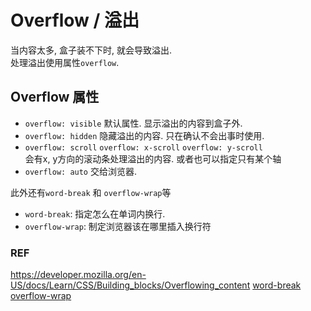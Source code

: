# Overflow / 溢出

当内容太多, 盒子装不下时, 就会导致溢出.  
处理溢出使用属性`overflow`.

## Overflow 属性

- `overflow: visible` 默认属性. 显示溢出的内容到盒子外.
- `overflow: hidden` 隐藏溢出的内容. 只在确认不会出事时使用.
- `overflow: scroll` `overflow: x-scroll` `overflow: y-scroll`  
  会有x, y方向的滚动条处理溢出的内容. 或者也可以指定只有某个轴
- `overflow: auto` 交给浏览器.

此外还有`word-break` 和 `overflow-wrap`等
- `word-break`: 指定怎么在单词内换行.
- `overflow-wrap`: 制定浏览器该在哪里插入换行符

### REF
https://developer.mozilla.org/en-US/docs/Learn/CSS/Building_blocks/Overflowing_content
[word-break](https://developer.mozilla.org/en-US/docs/Web/CSS/overflow-wrap)
[overflow-wrap](https://developer.mozilla.org/en-US/docs/Web/CSS/word-break)


